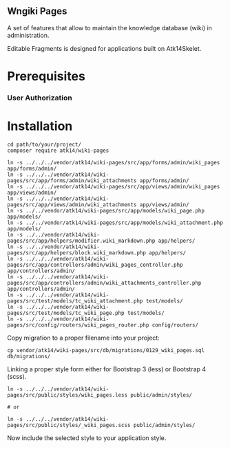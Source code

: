 Wngiki Pages
----------

A set of features that allow to maintain the knowledge database (wiki) in administration.

Editable Fragments is designed for applications built on Atk14Skelet.

Prerequisites
=============

### User Authorization

Installation
============

    cd path/to/your/project/
    composer require atk14/wiki-pages

    ln -s ../../../vendor/atk14/wiki-pages/src/app/forms/admin/wiki_pages app/forms/admin/
    ln -s ../../../vendor/atk14/wiki-pages/src/app/forms/admin/wiki_attachments app/forms/admin/
    ln -s ../../../vendor/atk14/wiki-pages/src/app/views/admin/wiki_pages app/views/admin/
    ln -s ../../../vendor/atk14/wiki-pages/src/app/views/admin/wiki_attachments app/views/admin/
    ln -s ../../vendor/atk14/wiki-pages/src/app/models/wiki_page.php app/models/
    ln -s ../../vendor/atk14/wiki-pages/src/app/models/wiki_attachment.php app/models/
    ln -s ../../vendor/atk14/wiki-pages/src/app/helpers/modifier.wiki_markdown.php app/helpers/
    ln -s ../../vendor/atk14/wiki-pages/src/app/helpers/block.wiki_markdown.php app/helpers/
    ln -s ../../../vendor/atk14/wiki-pages/src/app/controllers/admin/wiki_pages_controller.php app/controllers/admin/
    ln -s ../../../vendor/atk14/wiki-pages/src/app/controllers/admin/wiki_attachments_controller.php app/controllers/admin/
    ln -s ../../../vendor/atk14/wiki-pages/src/test/models/tc_wiki_attachment.php test/models/
    ln -s ../../../vendor/atk14/wiki-pages/src/test/models/tc_wiki_page.php test/models/
    ln -s ../../../vendor/atk14/wiki-pages/src/config/routers/wiki_pages_router.php config/routers/



Copy migration to a proper filename into your project:

    cp vendor/atk14/wiki-pages/src/db/migrations/0129_wiki_pages.sql db/migrations/

Linking a proper style form either for Bootstrap 3 (less) or Bootstrap 4 (scss).

    ln -s ../../../vendor/atk14/wiki-pages/src/public/styles/wiki_pages.less public/admin/styles/

    # or

    ln -s ../../../vendor/atk14/wiki-pages/src/public/styles/_wiki_pages.scss public/admin/styles/

Now include the selected style to your application style.

[//]: # ( vim: set ts=2 et: )
